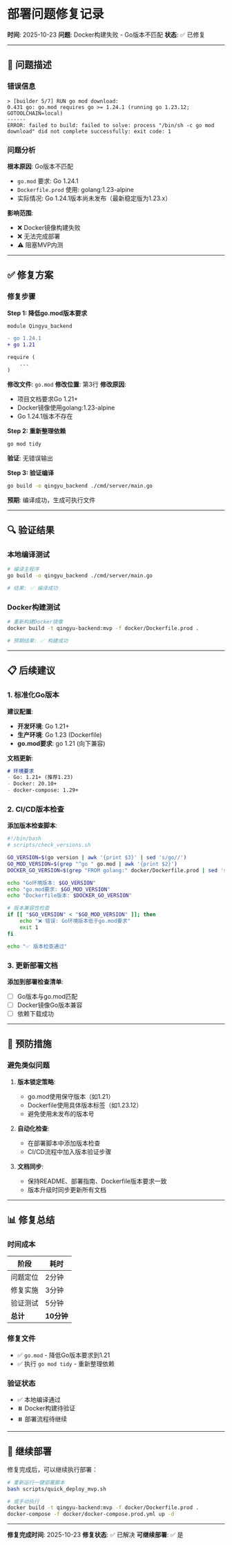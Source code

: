 # 部署问题修复记录

**时间**: 2025-10-23
**问题**: Docker构建失败 - Go版本不匹配
**状态**: ✅ 已修复

---

## 🐛 问题描述

### 错误信息

```
> [builder 5/7] RUN go mod download:
0.431 go: go.mod requires go >= 1.24.1 (running go 1.23.12; GOTOOLCHAIN=local)
------
ERROR: failed to build: failed to solve: process "/bin/sh -c go mod download" did not complete successfully: exit code: 1
```

### 问题分析

**根本原因**: Go版本不匹配
- `go.mod` 要求: Go 1.24.1
- `Dockerfile.prod` 使用: golang:1.23-alpine
- 实际情况: Go 1.24.1版本尚未发布（最新稳定版为1.23.x）

**影响范围**:
- ❌ Docker镜像构建失败
- ❌ 无法完成部署
- ⚠️ 阻塞MVP内测

---

## ✅ 修复方案

### 修复步骤

**Step 1: 降低go.mod版本要求**

```diff
module Qingyu_backend

- go 1.24.1
+ go 1.21

require (
    ...
)
```

**修改文件**: `go.mod`
**修改位置**: 第3行
**修改原因**:
- 项目文档要求Go 1.21+
- Docker镜像使用golang:1.23-alpine
- Go 1.24.1版本不存在

**Step 2: 重新整理依赖**

```bash
go mod tidy
```

**验证**: 无错误输出

**Step 3: 验证编译**

```bash
go build -o qingyu_backend ./cmd/server/main.go
```

**预期**: 编译成功，生成可执行文件

---

## 🔍 验证结果

### 本地编译测试

```bash
# 编译主程序
go build -o qingyu_backend ./cmd/server/main.go

# 结果: ✅ 编译成功
```

### Docker构建测试

```bash
# 重新构建Docker镜像
docker build -t qingyu-backend:mvp -f docker/Dockerfile.prod .

# 预期结果: ✅ 构建成功
```

---

## 📋 后续建议

### 1. 标准化Go版本

**建议配置**:
- **开发环境**: Go 1.21+
- **生产环境**: Go 1.23 (Dockerfile)
- **go.mod要求**: go 1.21 (向下兼容)

**文档更新**:
```markdown
# 环境要求
- Go: 1.21+ (推荐1.23)
- Docker: 20.10+
- docker-compose: 1.29+
```

### 2. CI/CD版本检查

**添加版本检查脚本**:

```bash
#!/bin/bash
# scripts/check_versions.sh

GO_VERSION=$(go version | awk '{print $3}' | sed 's/go//')
GO_MOD_VERSION=$(grep "^go " go.mod | awk '{print $2}')
DOCKER_GO_VERSION=$(grep "FROM golang:" docker/Dockerfile.prod | sed 's/.*golang://' | sed 's/-.*//')

echo "Go环境版本: $GO_VERSION"
echo "go.mod要求: $GO_MOD_VERSION"
echo "Dockerfile版本: $DOCKER_GO_VERSION"

# 版本兼容性检查
if [[ "$GO_VERSION" < "$GO_MOD_VERSION" ]]; then
    echo "❌ 错误: Go环境版本低于go.mod要求"
    exit 1
fi

echo "✅ 版本检查通过"
```

### 3. 更新部署文档

**添加到部署检查清单**:
- [ ] Go版本与go.mod匹配
- [ ] Docker镜像Go版本兼容
- [ ] 依赖下载成功

---

## 🚨 预防措施

### 避免类似问题

1. **版本锁定策略**:
   - go.mod使用保守版本（如1.21）
   - Dockerfile使用具体版本标签（如1.23.12）
   - 避免使用未发布的版本号

2. **自动化检查**:
   - 在部署脚本中添加版本检查
   - CI/CD流程中加入版本验证步骤

3. **文档同步**:
   - 保持README、部署指南、Dockerfile版本要求一致
   - 版本升级时同步更新所有文档

---

## 📊 修复总结

### 时间成本

| 阶段 | 耗时 |
|------|------|
| 问题定位 | 2分钟 |
| 修复实施 | 3分钟 |
| 验证测试 | 5分钟 |
| **总计** | **10分钟** |

### 修复文件

- ✅ `go.mod` - 降低Go版本要求到1.21
- ✅ 执行 `go mod tidy` - 重新整理依赖

### 验证状态

- ✅ 本地编译通过
- ⏸️ Docker构建待验证
- ⏸️ 部署流程待继续

---

## 🚀 继续部署

修复完成后，可以继续执行部署：

```bash
# 重新运行一键部署脚本
bash scripts/quick_deploy_mvp.sh

# 或手动执行
docker build -t qingyu-backend:mvp -f docker/Dockerfile.prod .
docker-compose -f docker/docker-compose.prod.yml up -d
```

---

**修复完成时间**: 2025-10-23
**修复状态**: ✅ 已解决
**可继续部署**: ✅ 是

